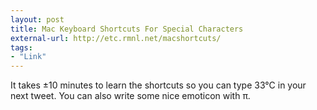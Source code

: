 ```yaml
---
layout: post
title: Mac Keyboard Shortcuts For Special Characters
external-url: http://etc.rmnl.net/macshortcuts/
tags:
- "Link"
---
```

It takes ±10 minutes to learn the shortcuts so you can type 33°C in your next tweet. You can also write some nice emoticon with π.
